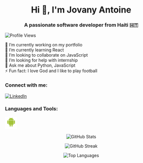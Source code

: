 <h1 align="center">Hi 👋, I'm Jovany Antoine</h1>
<h3 align="center">A passionate software developer from Haiti 🇭🇹</h3>

<p align="left">
  <img src="https://komarev.com/ghpvc/?username=jantoine2&label=Profile%20views&color=0e75b6&style=flat" alt="Profile Views" />
</p>

<p align="left">
  🔭 I’m currently working on my portfolio
  <br>
  🌱 I’m currently learning React
  <br>
  👯 I’m looking to collaborate on JavaScript
  <br>
  🤝 I’m looking for help with internship
  <br>
  💬 Ask me about Python, JavaScript
  <br>
  ⚡ Fun fact: I love God and I like to play football
</p>

<h3 align="left">Connect with me:</h3>
<p align="left">
  <a href="https://linkedin.com/in/https://www.linkedin.com/in/jovanyantoine" target="_blank">
    <img align="center" src="https://raw.githubusercontent.com/rahuldkjain/github-profile-readme-generator/master/src/images/icons/Social/linked-in-alt.svg" alt="LinkedIn" height="30" width="40" />
  </a>
</p>

<h3 align="left">Languages and Tools:</h3>
<p align="left">
  <a href="https://developer.android.com" target="_blank" rel="noreferrer">
    <img src="https://raw.githubusercontent.com/devicons/devicon/master/icons/android/android-original-wordmark.svg" alt="Android" width="40" height="40"/>
  </a>
  <!-- Ajoutez d'autres langages et outils avec des icônes -->
</p>

<p align="center">
  <img src="https://github-readme-stats.vercel.app/api?username=jantoine2&show_icons=true&locale=en" alt="GitHub Stats" />
</p>

<p align="center">
  <img src="https://github-readme-streak-stats.herokuapp.com/?user=jantoine2&" alt="GitHub Streak" />
</p>

<p align="center">
  <img src="https://github-readme-stats.vercel.app/api/top-langs?username=jantoine2&show_icons=true&locale=en&layout=compact" alt="Top Languages" />
</p>
